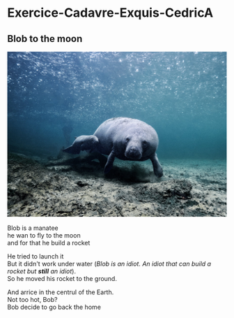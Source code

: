 # Exercice-Cadavre-Exquis-CedricA

## Blob to the moon

![alt text](13-potw-190808.jpg "Blob the Manatee")

Blob is a manatee <br>
he wan to fly to the moon <br>
and for that he build a rocket <br>


He tried to launch it <br>
But it didn't work under water (*Blob is an idiot. An idiot that can build a rocket but ***still*** an idiot*).<br>
So he moved his rocket to the ground.<br>

And arrice in the centrul of the Earth. </br>
Not too hot, Bob? </br>
Bob decide to go back the home </br>